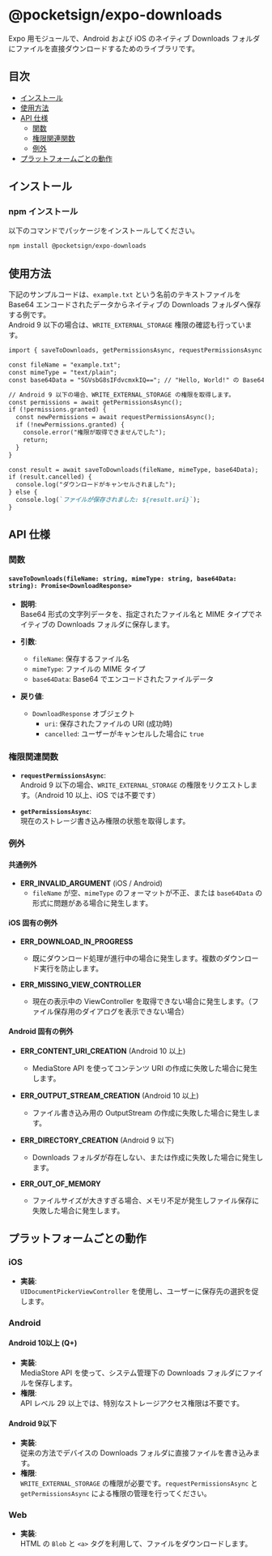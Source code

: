 # @pocketsign/expo-downloads

Expo 用モジュールで、Android および iOS のネイティブ Downloads フォルダにファイルを直接ダウンロードするためのライブラリです。

## 目次

- [インストール](#インストール)
- [使用方法](#使用方法)
- [API 仕様](#api-仕様)
  - [関数](#関数)
  - [権限関連関数](#権限関連関数)
  - [例外](#例外)
- [プラットフォームごとの動作](#プラットフォームごとの動作)

## インストール

### npm インストール

以下のコマンドでパッケージをインストールしてください。

```bash
npm install @pocketsign/expo-downloads
```

## 使用方法

下記のサンプルコードは、`example.txt` という名前のテキストファイルを Base64 エンコードされたデータからネイティブの Downloads フォルダへ保存する例です。  
Android 9 以下の場合は、`WRITE_EXTERNAL_STORAGE` 権限の確認も行っています。

```javascript:README.md
import { saveToDownloads, getPermissionsAsync, requestPermissionsAsync } from "@pocketsign/expo-downloads";

const fileName = "example.txt";
const mimeType = "text/plain";
const base64Data = "SGVsbG8sIFdvcmxkIQ=="; // "Hello, World!" の Base64 エンコード

// Android 9 以下の場合、WRITE_EXTERNAL_STORAGE の権限を取得します。
const permissions = await getPermissionsAsync();
if (!permissions.granted) {
  const newPermissions = await requestPermissionsAsync();
  if (!newPermissions.granted) {
    console.error("権限が取得できませんでした");
    return;
  }
}

const result = await saveToDownloads(fileName, mimeType, base64Data);
if (result.cancelled) {
  console.log("ダウンロードがキャンセルされました");
} else {
  console.log(`ファイルが保存されました: ${result.uri}`);
}
```

## API 仕様

### 関数

#### `saveToDownloads(fileName: string, mimeType: string, base64Data: string): Promise<DownloadResponse>`

- **説明**:  
  Base64 形式の文字列データを、指定されたファイル名と MIME タイプでネイティブの Downloads フォルダに保存します。

- **引数**:
  - `fileName`: 保存するファイル名
  - `mimeType`: ファイルの MIME タイプ
  - `base64Data`: Base64 でエンコードされたファイルデータ

- **戻り値**:
  - `DownloadResponse` オブジェクト  
    - `uri`: 保存されたファイルの URI (成功時)
    - `cancelled`: ユーザーがキャンセルした場合に `true`

### 権限関連関数

- **`requestPermissionsAsync`**:  
  Android 9 以下の場合、`WRITE_EXTERNAL_STORAGE` の権限をリクエストします。（Android 10 以上、iOS では不要です）

- **`getPermissionsAsync`**:  
  現在のストレージ書き込み権限の状態を取得します。

### 例外

#### 共通例外

- **ERR_INVALID_ARGUMENT** (iOS / Android)  
  - `fileName` が空、`mimeType` のフォーマットが不正、または `base64Data` の形式に問題がある場合に発生します。

#### iOS 固有の例外

- **ERR_DOWNLOAD_IN_PROGRESS**  
  - 既にダウンロード処理が進行中の場合に発生します。複数のダウンロード実行を防止します。

- **ERR_MISSING_VIEW_CONTROLLER**  
  - 現在の表示中の ViewController を取得できない場合に発生します。（ファイル保存用のダイアログを表示できない場合）

#### Android 固有の例外

- **ERR_CONTENT_URI_CREATION** (Android 10 以上)  
  - MediaStore API を使ってコンテンツ URI の作成に失敗した場合に発生します。

- **ERR_OUTPUT_STREAM_CREATION** (Android 10 以上)  
  - ファイル書き込み用の OutputStream の作成に失敗した場合に発生します。

- **ERR_DIRECTORY_CREATION** (Android 9 以下)  
  - Downloads フォルダが存在しない、または作成に失敗した場合に発生します。

- **ERR_OUT_OF_MEMORY**  
  - ファイルサイズが大きすぎる場合、メモリ不足が発生しファイル保存に失敗した場合に発生します。

## プラットフォームごとの動作

### iOS

- **実装**:  
  `UIDocumentPickerViewController` を使用し、ユーザーに保存先の選択を促します。

### Android

#### Android 10以上 (Q+)

- **実装**:  
  MediaStore API を使って、システム管理下の Downloads フォルダにファイルを保存します。
- **権限**:  
  API レベル 29 以上では、特別なストレージアクセス権限は不要です。

#### Android 9以下

- **実装**:  
  従来の方法でデバイスの Downloads フォルダに直接ファイルを書き込みます。
- **権限**:  
  `WRITE_EXTERNAL_STORAGE` の権限が必要です。`requestPermissionsAsync` と `getPermissionsAsync` による権限の管理を行ってください。

### Web

- **実装**:  
  HTML の `Blob` と `<a>` タグを利用して、ファイルをダウンロードします。
